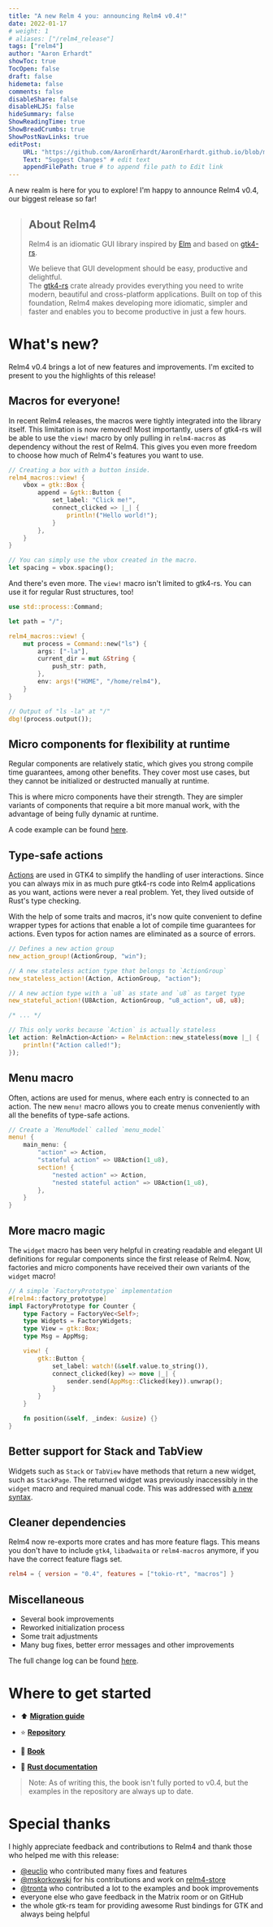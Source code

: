 ```yaml
---
title: "A new Relm 4 you: announcing Relm4 v0.4!"
date: 2022-01-17
# weight: 1
# aliases: ["/relm4_release"]
tags: ["relm4"]
author: "Aaron Erhardt"
showToc: true
TocOpen: false
draft: false
hidemeta: false
comments: false
disableShare: false
disableHLJS: false
hideSummary: false
ShowReadingTime: true
ShowBreadCrumbs: true
ShowPostNavLinks: true
editPost:
    URL: "https://github.com/AaronErhardt/AaronErhardt.github.io/blob/master/blog-src/content"
    Text: "Suggest Changes" # edit text
    appendFilePath: true # to append file path to Edit link
---
```


A new realm is here for you to explore! I'm happy to announce Relm4 v0.4, our biggest release so far!

> ## About Relm4
> 
> Relm4 is an idiomatic GUI library inspired by [Elm](https://elm-lang.org/) and based on [gtk4-rs](https://crates.io/crates/gtk4).
> 
> We believe that GUI development should be easy, productive and delightful.  
> The [gtk4-rs](https://crates.io/crates/gtk4) crate already provides everything you need to write modern, beautiful and cross-platform applications.
> Built on top of this foundation, Relm4 makes developing more idiomatic, simpler and faster and enables you to become productive in just a few hours.

# What's new?

Relm4 v0.4 brings a lot of new features and improvements. I'm excited to present to you the highlights of this release!

## Macros for everyone!

In recent Relm4 releases, the macros were tightly integrated into the library itself. This limitation is now removed! Most importantly, users of gtk4-rs will be able to use the `view!` macro by only pulling in `relm4-macros` as dependency without the rest of Relm4. This gives you even more freedom to choose how much of Relm4's features you want to use.

```rust
// Creating a box with a button inside.
relm4_macros::view! {
    vbox = gtk::Box {
        append = &gtk::Button {
            set_label: "Click me!",
            connect_clicked => |_| {
                println!("Hello world!");
            }
        },
    }
}

// You can simply use the vbox created in the macro.
let spacing = vbox.spacing();
```

And there's even more. The `view!` macro isn't limited to gtk4-rs. You can use it for regular Rust structures, too!

```rust
use std::process::Command;

let path = "/";

relm4_macros::view! {
    mut process = Command::new("ls") {
        args: ["-la"],
        current_dir = mut &String {
            push_str: path,
        },
        env: args!("HOME", "/home/relm4"),
    }
}

// Output of "ls -la" at "/"
dbg!(process.output());
```


## Micro components for flexibility at runtime

Regular components are relatively static, which gives you strong compile time guarantees, among other benefits. They cover most use cases, but they cannot be initialized or destructed manually at runtime.

This is where micro components have their strength. They are simpler variants of components that require a bit more manual work, with the advantage of being fully dynamic at runtime.

A code example can be found [here](https://github.com/AaronErhardt/Relm4/blob/main/relm4-examples/examples/micro_components.rs#L7).

## Type-safe actions

[Actions](https://gtk-rs.org/gtk4-rs/git/book/actions.html) are used in GTK4 to simplify the handling of user interactions. Since you can always mix in as much pure gtk4-rs code into Relm4 applications as you want, actions were never a real problem. Yet, they lived outside of Rust's type checking.

With the help of some traits and macros, it's now quite convenient to define wrapper types for actions that enable a lot of compile time guarantees for actions. Even typos for action names are eliminated as a source of errors.

```rust
// Defines a new action group
new_action_group!(ActionGroup, "win");

// A new stateless action type that belongs to `ActionGroup`
new_stateless_action!(Action, ActionGroup, "action");

// A new action type with a `u8` as state and `u8` as target type
new_stateful_action!(U8Action, ActionGroup, "u8_action", u8, u8);

/* ... */

// This only works because `Action` is actually stateless
let action: RelmAction<Action> = RelmAction::new_stateless(move |_| {
    println!("Action called!");
});
```


## Menu macro

Often, actions are used for menus, where each entry is connected to an action. The new `menu!` macro allows you to create menus conveniently with all the benefits of type-safe actions.

```rust
// Create a `MenuModel` called `menu_model`
menu! {
    main_menu: {
        "action" => Action,
        "stateful action" => U8Action(1_u8),
        section! {
            "nested action" => Action,
            "nested stateful action" => U8Action(1_u8),
        },
    }
}
```

## More macro magic

The `widget` macro has been very helpful in creating readable and elegant UI definitions for regular components since the first release of Relm4.
Now, factories and micro components have received their own variants of the `widget` macro!

```rust
// A simple `FactoryPrototype` implementation
#[relm4::factory_prototype]
impl FactoryPrototype for Counter {
    type Factory = FactoryVec<Self>;
    type Widgets = FactoryWidgets;
    type View = gtk::Box;
    type Msg = AppMsg;

    view! {
        gtk::Button {
            set_label: watch!(&self.value.to_string()),
            connect_clicked(key) => move |_| {
                sender.send(AppMsg::Clicked(key)).unwrap();
            }
        }
    }

    fn position(&self, _index: &usize) {}
}
```

## Better support for Stack and TabView

Widgets such as `Stack` or `TabView` have methods that return a new widget, such as `StackPage`. The returned widget was previously inaccessibly in the `widget` macro and required manual code. This was addressed with [a new syntax](https://github.com/AaronErhardt/Relm4/blob/main/relm4-examples/libadwaita/examples/view-switcher.rs#L93).

## Cleaner dependencies

Relm4 now re-exports more crates and has more feature flags. This means you don't have to include `gtk4`, `libadwaita` or `relm4-macros` anymore, if you have the correct feature flags set.

```toml
relm4 = { version = "0.4", features = ["tokio-rt", "macros"] }
```

## Miscellaneous

+ Several book improvements
+ Reworked initialization process
+ Some trait adjustments
+ Many bug fixes, better error messages and other improvements

The full change log can be found [here](https://github.com/AaronErhardt/Relm4/blob/main/CHANGES.md#040---2022-1-16).

# Where to get started

+ ⬆️ **[Migration guide](https://aaronerhardt.github.io/relm4-book/book/0_2_to_0_4.html)**

+ ⭐ **[Repository](https://github.com/AaronErhardt/relm4)**
+ 📖 **[Book](https://aaronerhardt.github.io/relm4-book/book/)**
+ 📜 **[Rust documentation](https://aaronerhardt.github.io/docs/relm4/relm4/)**

> Note: As of writing this, the book isn't fully ported to v0.4, but the examples in the repository are always up to date.

# Special thanks

I highly appreciate feedback and contributions to Relm4 and thank those who helped me with this release:

+ [@euclio](https://github.com/euclio) who contributed many fixes and features
+ [@mskorkowski](https://github.com/mskorkowski) for his contributions and work on [relm4-store](https://github.com/mskorkowski/relm4-store)
+ [@tronta](https://github.com/tronta) who contributed a lot to the examples and book improvements
+ everyone else who gave feedback in the Matrix room or on GitHub
+ the whole gtk-rs team for providing awesome Rust bindings for GTK and always being helpful
